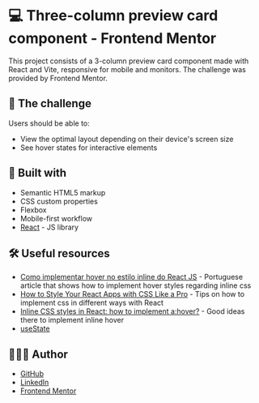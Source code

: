 # 💻 Three-column preview card component - Frontend Mentor

This project consists of a 3-column preview card component made with React and Vite, responsive for mobile and monitors. The challenge was provided by Frontend Mentor.

## 🎯 The challenge

Users should be able to:

- View the optimal layout depending on their device's screen size
- See hover states for interactive elements

## 🧱 Built with

- Semantic HTML5 markup
- CSS custom properties
- Flexbox
- Mobile-first workflow
- [React](https://reactjs.org/) - JS library

## 🛠️ Useful resources

- [Como implementar hover no estilo inline do React JS](https://horadecodar.com.br/como-implementar-hover-no-estilo-inline-do-react-js/) - Portuguese article that shows how to implement hover styles regarding inline css
- [How to Style Your React Apps with CSS Like a Pro](https://www.freecodecamp.org/news/style-react-apps-with-css/) - Tips on how to implement css in different ways with React
- [Inline CSS styles in React: how to implement a:hover?](https://stackoverflow.com/questions/28365233/inline-css-styles-in-react-how-to-implement-ahover) - Good ideas there to implement inline hover
- [useState](https://react.dev/reference/react/useState)

## 🧑🏻‍💻 Author

- [GitHub](https://github.com/GracilianoOG)
- [LinkedIn](https://www.linkedin.com/in/gabrielgmbarros)
- [Frontend Mentor](https://www.frontendmentor.io/profile/GracilianoOG)